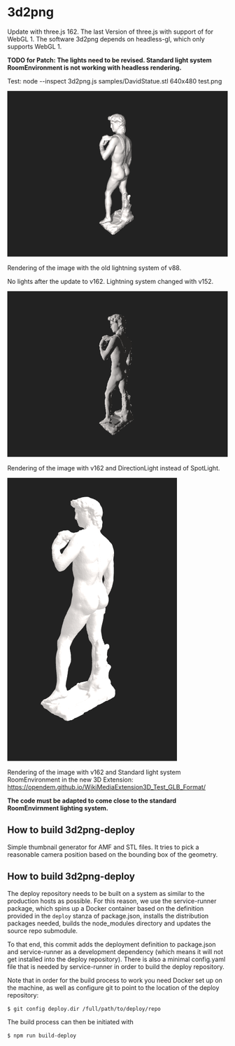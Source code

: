 # 3d2png

Update with three.js 162. The last Version of three.js with support of for WebGL 1. The software 3d2png depends on headless-gl, which only supports WebGL 1.

**TODO for Patch: The lights need to be revised. Standard light system RoomEnvironment is not working with headless rendering.**

Test: node --inspect 3d2png.js samples/DavidStatue.stl 640x480 test.png

![DavidV88](samples/DavidStatue.png)

Rendering of the image with the old lightning system of v88.

No lights after the update to v162. Lightning system changed with v152.

![DavidV162](samples/DavidStatue_directional_light.png)

Rendering of the image with v162 and DirectionLight instead of SpotLight.

![DavidV162](samples/DavidStatue_room_environment.PNG)

Rendering of the image with v162 and Standard light system RoomEnvironment in the new 3D Extension: https://opendem.github.io/WikiMediaExtension3D_Test_GLB_Format/

**The code must be adapted to come close to the standard RoomEnvirnment lighting system.**


## How to build 3d2png-deploy

Simple thumbnail generator for AMF and STL files. It tries to pick a reasonable
camera position based on the bounding box of the geometry.

## How to build 3d2png-deploy

The deploy repository needs to be built on a system as similar to the
production hosts as possible. For this reason, we use the service-runner
package, which spins up a Docker container based on the definition
provided in the `deploy` stanza of package.json, installs the
distribution packages needed, builds the node_modules directory and
updates the source repo submodule.

To that end, this commit adds the deployment definition to package.json
and service-runner as a development dependency (which means it will not
get installed into the deploy repository). There is also a minimal
config.yaml file that is needed by service-runner in order to build the
deploy repository.

Note that in order for the build process to work you need Docker set up
on the machine, as well as configure git to point to the location of the
deploy repository:

    $ git config deploy.dir /full/path/to/deploy/repo

The build process can then be initiated with

    $ npm run build-deploy
